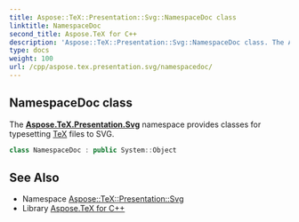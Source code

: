 ```yaml
---
title: Aspose::TeX::Presentation::Svg::NamespaceDoc class
linktitle: NamespaceDoc
second_title: Aspose.TeX for C++
description: 'Aspose::TeX::Presentation::Svg::NamespaceDoc class. The Aspose.TeX.Presentation.Svg namespace provides classes for typesetting TeX files to SVG in C++.'
type: docs
weight: 100
url: /cpp/aspose.tex.presentation.svg/namespacedoc/
---
```

## NamespaceDoc class


The **[Aspose.TeX.Presentation.Svg](../)** namespace provides classes for typesetting [TeX](../../aspose.tex/) files to SVG.

```cpp
class NamespaceDoc : public System::Object
```

## See Also

* Namespace [Aspose::TeX::Presentation::Svg](../)
* Library [Aspose.TeX for C++](../../)

